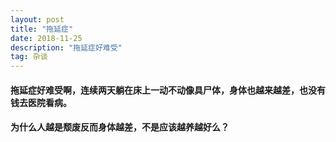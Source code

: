 ```yaml
---
layout: post
title: "拖延症"
date: 2018-11-25
description: "拖延症好难受"
tag: 杂谈
---
```


#### 拖延症好难受啊，连续两天躺在床上一动不动像具尸体，身体也越来越差，也没有钱去医院看病。

#### 为什么人越是颓废反而身体越差，不是应该越养越好么？
